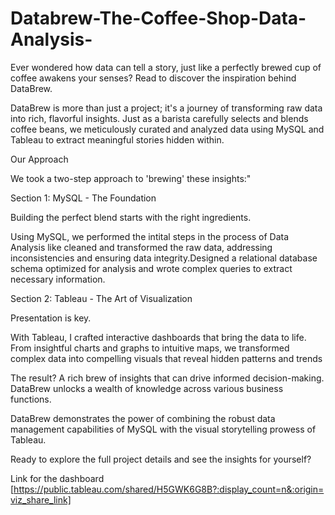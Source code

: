 # Databrew-The-Coffee-Shop-Data-Analysis-
Ever wondered how data can tell a story, just like a perfectly brewed cup of coffee awakens your senses? Read to discover the inspiration behind DataBrew. 

DataBrew is more than just a project; it's a journey of transforming raw data into rich, flavorful insights. Just as a barista carefully selects and blends coffee beans, we meticulously curated and analyzed data using MySQL and Tableau to extract meaningful stories hidden within. 

Our Approach 

We took a two-step approach to 'brewing' these insights:" 

Section 1: MySQL - The Foundation 

Building the perfect blend starts with the right ingredients.  

Using MySQL, we performed the intital steps in the process of Data Analysis like cleaned and transformed the raw data, addressing inconsistencies and ensuring data integrity.Designed a relational database schema optimized for analysis and wrote complex queries to extract necessary information. 

 

Section 2: Tableau - The Art of Visualization 

Presentation is key.  

With Tableau, I crafted interactive dashboards that bring the data to life. From insightful charts and graphs to intuitive maps, we transformed complex data into compelling visuals that reveal hidden patterns and trends 

The result? A rich brew of insights that can drive informed decision-making. 
DataBrew unlocks a wealth of knowledge across various business functions.

DataBrew demonstrates the power of combining the robust data management capabilities of MySQL with the visual storytelling prowess of Tableau.

Ready to explore the full project details and see the insights for yourself?

Link for the dashboard
[https://public.tableau.com/shared/H5GWK6G8B?:display_count=n&:origin=viz_share_link]

